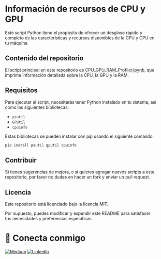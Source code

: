 # Información de recursos de CPU y GPU

Este script Python tiene el propósito de ofrecer un desglose rápido y completo de las características y recursos disponibles de la CPU y GPU en tu máquina.

## Contenido del repositorio

El script principal en este repositorio es [CPU_GPU_RAM_Profiler.ipynb](./CPU_GPU_RAM_Profiler.ipynb), que imprime información detallada sobre la CPU, la GPU y la RAM.

## Requisitos

Para ejecutar el script, necesitarás tener Python instalado en tu sistema, así como las siguientes bibliotecas:

- `psutil`
- `GPUtil`
- `cpuinfo`

Estas bibliotecas se pueden instalar con pip usando el siguiente comando:

```python
pip install psutil gputil cpuinfo
```

## Contribuir
Si tienes sugerencias de mejora, o si quieres agregar nuevos scripts a este repositorio, por favor no dudes en hacer un fork y enviar un pull request.

## Licencia
Este repositorio está licenciado bajo la licencia MIT.

Por supuesto, puedes modificar y expandir este README para satisfacer tus necesidades y preferencias específicas.

# <a name="connect"></a> 🔗 Conecta conmigo

<a href="https://medium.com/@xavier.jacome.p" target="_blank"><img alt="Medium" src="https://img.shields.io/badge/medium-%2312100E.svg?&style=for-the-badge&logo=medium&logoColor=white" /></a>
<a href="https://www.linkedin.com/in/xavierjacomep/" target="_blank"><img alt="LinkedIn" src="https://img.shields.io/badge/linkedin-%230077B5.svg?&style=for-the-badge&logo=linkedin&logoColor=white" /></a>
